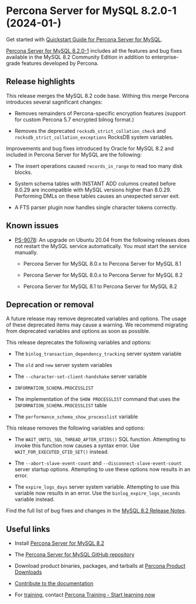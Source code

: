 # Percona Server for MySQL 8.2.0-1 (2024-01-)

Get started with [Quickstart Guide for Percona Server for MySQL].

[Percona Server for MySQL 8.2.0-1] includes all the features and bug fixes available in the
MySQL 8.2 Community Edition in addition to enterprise-grade features developed by Percona.

## Release highlights

This release merges the MySQL 8.2 code base. Withing this merge Percona introduces several sagnificant changes:

* Removes remainders of Percona-specific encryption features (support for custom Percona 5.7 encrypted bilnog format.)

* Removes the deprecated `rocksdb_strict_collation_check` and `rocksdb_strict_collation_exceptions` RocksDB system variables.

Improvements and bug fixes introduced by Oracle for MySQL 8.2 and included in Percona Server for MySQL are the following:

* The insert operations caused `records_in_range` to read too many disk blocks.

* System schema tables with INSTANT ADD columns created before 8.0.29 are incompatible with MySQL versions higher than 8.0.29. Performing DMLs on these tables causes an unexpected server exit.

* A FTS parser plugin now handles single character tokens correctly.

## Known issues

* [PS-9078](https://perconadev.atlassian.net/browse/PS-9078): An upgrade on Ubuntu 20.04 from the following releases does not restart the MySQL service automatically. You must start the service manually.

    * Percona Server for MySQL 8.0.x to Percona Server for MySQL 8.1

    * Percona Server for MySQL 8.0.x to Percona Server for MySQL 8.2

    * Percona Server for MySQL 8.1 to Percona Server for MySQL 8.2

## Deprecation or removal

A future release may remove deprecated variables and options. The usage of these deprecated items may cause a warning. We recommend migrating from deprecated variables and options as soon as possible.

This release deprecates the following variables and options:

* The `binlog_transaction_dependency_tracking` server system variable

* The `old` and `new` server system variables

* The `--character-set-client-handshake` server variable

* `INFORMATION_SCHEMA.PROCESSLIST`

* The implementation of the `SHOW PROCESSLIST` command that uses the `INFORMATION_SCHEMA.PROCESSLIST` table

* The `performance_schema_show_processlist` variable

This release removes the following variables and options:

* The `WAIT_UNTIL_SQL_THREAD_AFTER_GTIDS()` SQL function. Attempting to invoke this function now causes a syntax error. Use `WAIT_FOR_EXECUTED_GTID_SET()` instead.

* The `--abort-slave-event-count` and `--disconnect-slave-event-count` server startup options. Attempting to use these options now results in an error.

* The `expire_logs_days` server system variable. Attempting to use this variable now results in an error. Use the `binlog_expire_logs_seconds` variable instead.

Find the full list of bug fixes and changes in the [MySQL 8.2 Release Notes].

## Useful links

* Install [Percona Server for MySQL 8.2]

* The [Percona Server for MySQL GitHub repository]

* Download product binaries, packages, and tarballs at [Percona Product Downloads]

* [Contribute to the documentation]

* For [training], contact [Percona Training - Start learning now]

[Quickstart Guide for Percona Server for MySQL]: ../quickstart-overview.md
[Percona Server for MySQL 8.2.0-1]: https://www.percona.com/software/mysql-database/percona-server
[MySQL 8.2 Release Notes]: https://dev.mysql.com/doc/relnotes/mysql/8.2/en/news-8-2-0.html
[Percona Server for MySQL 8.2]: https://docs.percona.com/percona-server/8.2/installation.html
[Percona Server for MySQL GitHub repository]: https://github.com/percona/percona-server
[Percona Product Downloads]: https://www.percona.com/downloads
[Contribute to the documentation]: https://github.com/percona/psmysql-docs/blob/8.0/contributing.md
[training]: https://www.percona.com/training
[Percona Training - Start learning now]: https://learn.percona.com/contact-me
